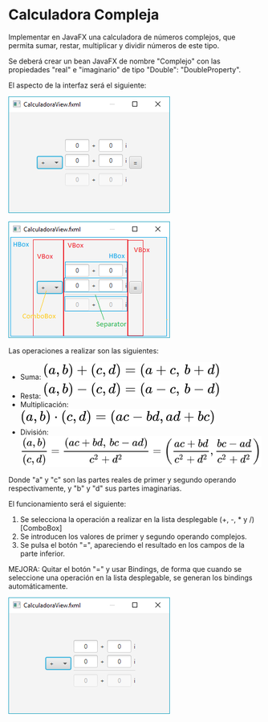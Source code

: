 # Calculadora Compleja

Implementar en JavaFX una calculadora de números complejos, que permita sumar, restar, multiplicar y dividir números de este tipo.

Se deberá crear un bean JavaFX de nombre "Complejo" con las propiedades "real" e "imaginario" de tipo "Double": "DoubleProperty".

El aspecto de la interfaz será el siguiente:

![](https://github.com/Ayoamaro/CalculadoraCompleja/blob/main/docs/images/calculadora_compleja.png?raw=true)

![](https://github.com/Ayoamaro/CalculadoraCompleja/blob/main/docs/images/calculadora_compleja(2).png?raw=true)

Las operaciones a realizar son las siguientes:

- Suma: ![](https://raw.githubusercontent.com/Ayoamaro/CalculadoraCompleja/5a6e04e4aee51aa4840be3cce744c7ca10c7b40c/docs/images/formula_suma.svg)
- Resta: ![](https://raw.githubusercontent.com/Ayoamaro/CalculadoraCompleja/5a6e04e4aee51aa4840be3cce744c7ca10c7b40c/docs/images/formula_resta.svg)
- Multiplicación: ![](https://raw.githubusercontent.com/Ayoamaro/CalculadoraCompleja/5a6e04e4aee51aa4840be3cce744c7ca10c7b40c/docs/images/formula_multiplicacion.svg)
- División: ![](https://raw.githubusercontent.com/Ayoamaro/CalculadoraCompleja/5a6e04e4aee51aa4840be3cce744c7ca10c7b40c/docs/images/formula_division.svg)

Donde "a" y "c" son las partes reales de primer y segundo operando respectivamente, y "b" y "d" sus partes imaginarias.

El funcionamiento será el siguiente:

1. Se selecciona la operación a realizar en la lista desplegable (+, -, * y /) [ComboBox]
2. Se introducen los valores de primer y segundo operando complejos.
3. Se pulsa el botón "=", apareciendo el resultado en los campos de la parte inferior.

MEJORA: Quitar el botón "=" y usar Bindings, de forma que cuando se seleccione una operación en la lista desplegable, se generan los bindings automáticamente.

![](https://github.com/Ayoamaro/CalculadoraCompleja/blob/main/docs/images/calculadora_compleja(3).png?raw=true)
